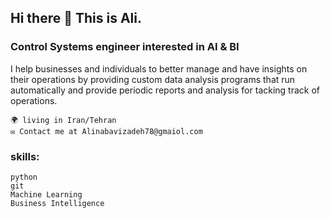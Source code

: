 ## Hi there 👋  This is Ali.
### Control Systems engineer interested in AI & BI


I help businesses and individuals to better manage and have insights on their operations by providing custom data analysis programs that run automatically and provide periodic reports and analysis for tacking track of operations.

    🌍 living in Iran/Tehran
    ✉️ Contact me at Alinabavizadeh78@gmaiol.com

### skills:
    python
    git
    Machine Learning
    Business Intelligence

